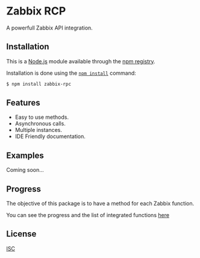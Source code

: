 # Zabbix RCP

A powerfull Zabbix API integration.

## Installation

This is a [Node.js](https://nodejs.org/en/) module available through the
[npm registry](https://www.npmjs.com/).

Installation is done using the
[`npm install`](https://docs.npmjs.com/getting-started/installing-npm-packages-locally) command:

```bash
$ npm install zabbix-rpc
```

## Features
  
  * Easy to use methods.
  * Asynchronous calls.
  * Multiple instances.
  * IDE Friendly documentation.

## Examples

Coming soon...

## Progress

The objective of this package is to have a method for each Zabbix function.

You can see the progress and the list of integrated functions [here](TODO.md)

## License

  [ISC](LICENSE.md)

